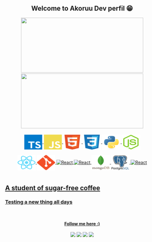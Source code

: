 <div align="center">

## Welcome to Akoruu Dev perfil 😁

<div>
  <a href="https://github.com/akoruudev">
  <img height="180em" width="400em" src="https://github-readme-stats.vercel.app/api?username=akoruudev&show_icons=true&theme=tokyonight&include_all_commits=true&count_private=true"/>
  <img height="180em" width="400em" src="https://github-readme-stats.vercel.app/api/top-langs/?username=akoruudev&layout=compact&langs_count=6&theme=tokyonight"/>
</div>
 
<div style="display: inline_block"><br>
  <div style="justify-content: center;">
    <img align="center" alt="Js" height="50" width="60" src="https://github.com/devicons/devicon/blob/master/icons/typescript/typescript-original.svg ">
    <img align="center" alt="Js" height="50" width="60" src="https://raw.githubusercontent.com/devicons/devicon/master/icons/javascript/javascript-plain.svg ">
    <img align="center" alt="HTML" height="50" width="60" src="https://raw.githubusercontent.com/devicons/devicon/master/icons/html5/html5-original.svg ">
    <img align="center" alt="CSS" height="50" width="60" src="https://raw.githubusercontent.com/devicons/devicon/master/icons/css3/css3-original.svg ">
    <img align="center" alt="Python" height="50" width="60" src="https://github.com/devicons/devicon/blob/master/icons/python/python-original.svg ">
    <img align="center" alt="Python" height="50" width="60" src="https://github.com/devicons/devicon/blob/master/icons/nodejs/nodejs-original.svg ">
    <br><br>
    <img align="center" alt="React" height="50" width="60" src="https://github.com/devicons/devicon/blob/master/icons/react/react-original.svg ">
    <img align="center" alt="React" height="50" width="60" src="https://github.com/devicons/devicon/blob/master/icons/git/git-original.svg ">
    <img align="center" alt="React" height="50" width="60" src="https://raw.githubusercontent.com/styled-components/brand/master/styled-components.png ">
    <img align="center" alt="React" height="50" width="60" src="https://axios-http.com/assets/logo.svg ">
    <img align="center" alt="React" height="50" width="60" src="https://github.com/devicons/devicon/blob/master/icons/mongodb/mongodb-original-wordmark.svg ">
    <img align="center" alt="React" height="50" width="60" src="https://github.com/devicons/devicon/blob/master/icons/postgresql/postgresql-original-wordmark.svg ">
    <img align="center" alt="React" height="50" width="60" src="https://avatars.githubusercontent.com/u/17219288?s=200&v=4 ">
  </div>
</div>
</div>
 
<br>
 
## A student of sugar-free coffee
### Testing a new thing all days
 
<div align="center" style="display: inline_block"><br>
 
 #### Follow me here :)
 
 <!--
  <a href="" target="_blank"><img src="https://img.shields.io/badge/YouTube-FF0000?style=for-the- badge&logo=youtube&logoColor=white" target="_blank"></a>
 -->
 
  <a href="https://www.instagram.com/akoruudev/" target="_blank"><img src="https://icon-library.com/images/instagram-icon-png/instagram-icon-png-6.jpg" height="50" target="_blank"></a><t>
 <a href="https://discord.gg/p2aPNSqzVZ" target="_blank"><img src="https://logodownload.org/wp-content/uploads/2017/11/discord-logo-icone.png" height="50" target="_blank"></a><t>
  <a href = "mailto:akoruu.dev@gmail.com"><img src="https://cdn-icons-png.flaticon.com/512/5968/5968534.png" height="50" destino ="_blank"></a><t>
  <a href="https://www.linkedin.com/in/akoruudev/" target="_blank"><img src="https://cdn-icons-png.flaticon.com/512/145/145807.png" height="50" target="_blank"></a>
 
 
  <!--
    ![Animação de cobra](https://github.com/akoruudev/akoruudev/blob/output/github-contribution-grid-snake.svg)
  -->
</div>
